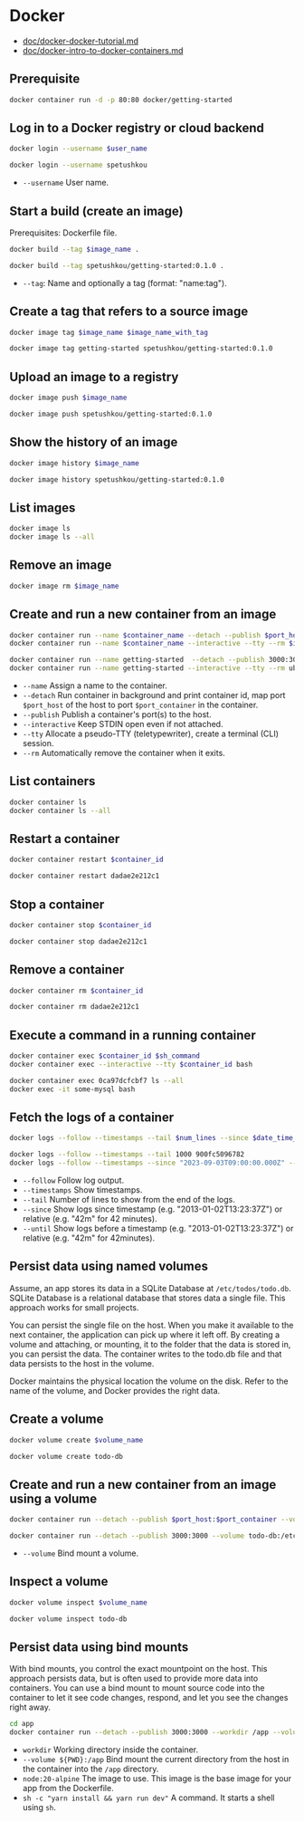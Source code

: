 # Docker

- [doc/docker-docker-tutorial.md](docker-docker-tutorial.md)
- [doc/docker-intro-to-docker-containers.md](docker-intro-to-docker-containers.md)

## Prerequisite

```bash
docker container run -d -p 80:80 docker/getting-started
```

## Log in to a Docker registry or cloud backend

```bash
docker login --username $user_name

docker login --username spetushkou
```

- `--username` User name.

## Start a build (create an image)

Prerequisites: Dockerfile file.

```bash
docker build --tag $image_name .

docker build --tag spetushkou/getting-started:0.1.0 .
```

- `--tag`: Name and optionally a tag (format: "name:tag").

## Create a tag that refers to a source image

```bash
docker image tag $image_name $image_name_with_tag

docker image tag getting-started spetushkou/getting-started:0.1.0
```

## Upload an image to a registry

```bash
docker image push $image_name

docker image push spetushkou/getting-started:0.1.0
```

## Show the history of an image

```bash
docker image history $image_name

docker image history spetushkou/getting-started:0.1.0
```

## List images

```bash
docker image ls
docker image ls --all
```

## Remove an image

```bash
docker image rm $image_name
```

## Create and run a new container from an image

```bash
docker container run --name $container_name --detach --publish $port_host:$port_container $image_name
docker container run --name $container_name --interactive --tty --rm $image_name $shell_command

docker container run --name getting-started  --detach --publish 3000:3000 spetushkou/getting-started:0.1.0
docker container run --name getting-started --interactive --tty --rm ubuntu ls --all
```

- `--name` Assign a name to the container.
- `--detach` Run container in background and print container id, map port `$port_host` of the host to port `$port_container` in the container.
- `--publish` Publish a container's port(s) to the host.
- `--interactive` Keep STDIN open even if not attached.
- `--tty` Allocate a pseudo-TTY (teletypewriter), create a terminal (CLI) session.
- `--rm` Automatically remove the container when it exits.

## List containers

```bash
docker container ls
docker container ls --all
```

## Restart a container

```bash
docker container restart $container_id

docker container restart dadae2e212c1
```

## Stop a container

```bash
docker container stop $container_id

docker container stop dadae2e212c1
```

## Remove a container

```bash
docker container rm $container_id

docker container rm dadae2e212c1
```

## Execute a command in a running container

```bash
docker container exec $container_id $sh_command
docker container exec --interactive --tty $container_id bash

docker container exec 0ca97dcfcbf7 ls --all
docker exec -it some-mysql bash
```

## Fetch the logs of a container

```bash
docker logs --follow --timestamps --tail $num_lines --since $date_time_utc --until $date_time_utc $container_id

docker logs --follow --timestamps --tail 1000 900fc5096782
docker logs --follow --timestamps --since "2023-09-03T09:00:00.000Z" --until "2023-09-03T23:59:59.000Z" 900fc5096782
```

- `--follow` Follow log output.
- `--timestamps` Show timestamps.
- `--tail` Number of lines to show from the end of the logs.
- `--since` Show logs since timestamp (e.g. "2013-01-02T13:23:37Z") or relative (e.g. "42m" for 42 minutes).
- `--until` Show logs before a timestamp (e.g. "2013-01-02T13:23:37Z") or relative (e.g. "42m" for 42minutes).

## Persist data using named volumes

Assume, an app stores its data in a SQLite Database at `/etc/todos/todo.db`. SQLite Database is a relational database that stores data a single file. This approach works for small projects.

You can persist the single file on the host. When you make it available to the next container, the application can pick up where it left off. By creating a volume and attaching, or mounting, it to the folder that the data is stored in, you can persist the data. The container writes to the todo.db file and that data persists to the host in the volume.

Docker maintains the physical location the volume on the disk. Refer to the name of the volume, and Docker provides the right data.

## Create a volume

```bash
docker volume create $volume_name

docker volume create todo-db
```

## Create and run a new container from an image using a volume

```bash
docker container run --detach --publish $port_host:$port_container --volume $volume_name:$volume_location $image_name

docker container run --detach --publish 3000:3000 --volume todo-db:/etc/todos spetushkou/getting-started:0.1.0
```

- `--volume` Bind mount a volume.

## Inspect a volume

```bash
docker volume inspect $volume_name

docker volume inspect todo-db
```

## Persist data using bind mounts

With bind mounts, you control the exact mountpoint on the host. This approach persists data, but is often used to provide more data into containers. You can use a bind mount to mount source code into the container to let it see code changes, respond, and let you see the changes right away.

```bash
cd app
docker container run --detach --publish 3000:3000 --workdir /app --volume ${PWD}:/app node:20-alpine sh -c "yarn install && yarn run dev"
```

- `workdir` Working directory inside the container.
- `--volume ${PWD}:/app` Bind mount the current directory from the host in the container into the `/app` directory.
- `node:20-alpine` The image to use. This image is the base image for your app from the Dockerfile.
- `sh -c "yarn install && yarn run dev"` A command. It starts a shell using `sh`.
